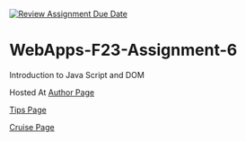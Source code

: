 [![Review Assignment Due Date](https://classroom.github.com/assets/deadline-readme-button-24ddc0f5d75046c5622901739e7c5dd533143b0c8e959d652212380cedb1ea36.svg)](https://classroom.github.com/a/b9NC0g7h)
# WebApps-F23-Assignment-6
Introduction to Java Script and DOM

Hosted At [Author Page](https://44-563-webapps-f23.github.io/44563-webapps-f23-assignment6-LahariAug/author.html)<br>

[Tips Page](https://44-563-webapps-f23.github.io/44563-webapps-f23-assignment6-LahariAug/tips.html)<br>

[Cruise Page](https://44-563-webapps-f23.github.io/44563-webapps-f23-assignment6-LahariAug/cruise.html)


